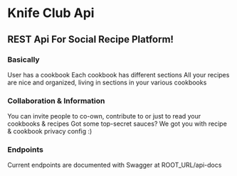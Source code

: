 # Knife Club Api
## REST Api For Social Recipe Platform!
### Basically
User has a cookbook
Each cookbook has different sections
All your recipes are nice and organized, living in sections in your various cookbooks

### Collaboration & Information
You can invite people to co-own, contribute to or just to read your cookbooks & recipes
Got some top-secret sauces? We got you with recipe & cookbook privacy config :)

### Endpoints
Current endpoints are documented with Swagger at ROOT_URL/api-docs
